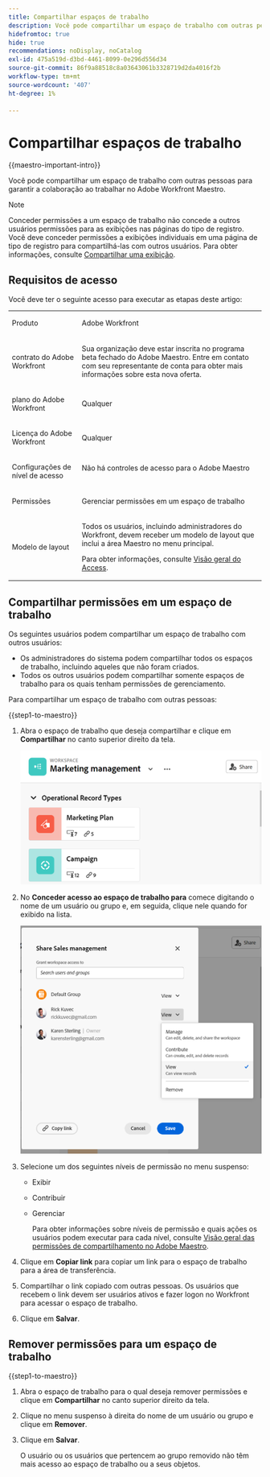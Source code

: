 ```yaml
---
title: Compartilhar espaços de trabalho
description: Você pode compartilhar um espaço de trabalho com outras pessoas para garantir a colaboração ao trabalhar no Adobe Workfront Maestro.
hidefromtoc: true
hide: true
recommendations: noDisplay, noCatalog
exl-id: 475a519d-d3bd-4461-8099-0e296d556d34
source-git-commit: 86f9a88518c8a03643061b3328719d2da4016f2b
workflow-type: tm+mt
source-wordcount: '407'
ht-degree: 1%

---
```



<!--update the metadata and description when we turn this article live; also, update title after Bob adds Maestro as a product-->

# Compartilhar espaços de trabalho

{{maestro-important-intro}}

Você pode compartilhar um espaço de trabalho com outras pessoas para garantir a colaboração ao trabalhar no Adobe Workfront Maestro.

>[!NOTE]
>
>Conceder permissões a um espaço de trabalho não concede a outros usuários permissões para as exibições nas páginas do tipo de registro. Você deve conceder permissões a exibições individuais em uma página de tipo de registro para compartilhá-las com outros usuários. Para obter informações, consulte [Compartilhar uma exibição](/help/quicksilver/maestro/access/share-views.md).


## Requisitos de acesso

Você deve ter o seguinte acesso para executar as etapas deste artigo:

<table style="table-layout:auto">
 <col>
 </col>
 <col>
 </col>
 <tbody>
    <tr>
<tr>
<td>
   <p> Produto</p> </td>
   <td>
   <p> Adobe Workfront</p> </td>
  </tr>  
 <td role="rowheader"><p>contrato do Adobe Workfront</p></td>
   <td>
<p>Sua organização deve estar inscrita no programa beta fechado do Adobe Maestro. Entre em contato com seu representante de conta para obter mais informações sobre esta nova oferta. </p>
   </td>
  </tr>
  <tr>
   <td role="rowheader"><p>plano do Adobe Workfront</p></td>
   <td>
<p>Qualquer</p>
   </td>
  </tr>
  <tr>
   <td role="rowheader"><p>Licença do Adobe Workfront</p></td>
   <td>
   <p>Qualquer</p> 
  </td>
  </tr>

<tr>
   <td role="rowheader"><p>Configurações de nível de acesso</p></td>
   <td> Não há controles de acesso para o Adobe Maestro</p>  
</td>
  </tr>

<tr>
   <td role="rowheader"><p>Permissões</p></td>
   <td> <p>Gerenciar permissões em um espaço de trabalho</p>  
</td>
  </tr>

<tr>
   <td role="rowheader"><p>Modelo de layout</p></td>
   <td> <p>Todos os usuários, incluindo administradores do Workfront, devem receber um modelo de layout que inclui a área Maestro no menu principal. </p> <p>Para obter informações, consulte <a href="/help/quicksilver/maestro/access/access-overview.md">Visão geral do Access</a>. </p> 
</td>
  </tr>
 </tbody>
</table>

## Compartilhar permissões em um espaço de trabalho

Os seguintes usuários podem compartilhar um espaço de trabalho com outros usuários:

* Os administradores do sistema podem compartilhar todos os espaços de trabalho, incluindo aqueles que não foram criados.
* Todos os outros usuários podem compartilhar somente espaços de trabalho para os quais tenham permissões de gerenciamento.

Para compartilhar um espaço de trabalho com outras pessoas:

{{step1-to-maestro}}

1. Abra o espaço de trabalho que deseja compartilhar e clique em **Compartilhar** no canto superior direito da tela.

   ![](assets/share-button-on-workspace-top-right.png)

1. No **Conceder acesso ao espaço de trabalho para** comece digitando o nome de um usuário ou grupo e, em seguida, clique nele quando for exibido na lista.

   ![](assets/sharing-ui-with-groups.png)

1. Selecione um dos seguintes níveis de permissão no menu suspenso:
   * Exibir
   * Contribuir
   * Gerenciar

     Para obter informações sobre níveis de permissão e quais ações os usuários podem executar para cada nível, consulte [Visão geral das permissões de compartilhamento no Adobe Maestro](../access/sharing-permissions-overview.md).
1. Clique em **Copiar link** para copiar um link para o espaço de trabalho para a área de transferência.
1. Compartilhar o link copiado com outras pessoas. Os usuários que recebem o link devem ser usuários ativos e fazer logon no Workfront para acessar o espaço de trabalho.
1. Clique em **Salvar**.


## Remover permissões para um espaço de trabalho


{{step1-to-maestro}}

1. Abra o espaço de trabalho para o qual deseja remover permissões e clique em **Compartilhar** no canto superior direito da tela.
1. Clique no menu suspenso à direita do nome de um usuário ou grupo e clique em **Remover**.
1. Clique em **Salvar**.

   O usuário ou os usuários que pertencem ao grupo removido não têm mais acesso ao espaço de trabalho ou a seus objetos.